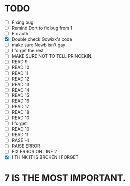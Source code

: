 # TODO
- [ ] Fixing bug
- [ ] Remind Dort to fix bug from 1
- [ ] Fix auth
- [x] Double check Gowixx's code
- [ ] make sure Newb isn't gay
- [ ] I forget the rest
- [ ] MAKE SURE NOT TO TELL PRINCEKIN.
- [ ] READ 9
- [ ] READ 10
- [ ] READ 11
- [ ] READ 12
- [ ] READ 13
- [ ] READ 14
- [ ] READ 15
- [ ] READ 16
- [ ] READ 17
- [ ] READ 18
- [ ] READ 10
- [ ] I forget
- [ ] READ 10
- [ ] READ 11
- [ ] RASE HI
- [ ] RAISE ERROR
- [ ] FIX ERROR ON LINE 2
- [x] I THINK IT IS BROKEN I FORGET

# 7 IS THE MOST IMPORTANT.
